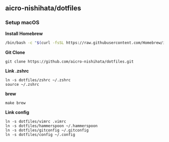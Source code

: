 ## aicro-nishihata/dotfiles

### Setup macOS

**Install Homebrew**
```bash
/bin/bash -c "$(curl -fsSL https://raw.githubusercontent.com/Homebrew/install/HEAD/install.sh)"
```

**Git Clone**
```
git clone https://github.com/aicro-nishihata/dotfiles.git
```

**Link .zshrc**
```
ln -s dotfiles/zshrc ~/.zshrc
source ~/.zshrc
```

**brew**
```
make brew
```

**Link config**
```
ln -s dotfiles/vimrc .vimrc
ln -s dotfiles/hammerspoon ~/.hammerspoon
ln -s dotfiles/gitconfig ~/.gitconfig
ln -s dotfiles/config ~/.config
```

